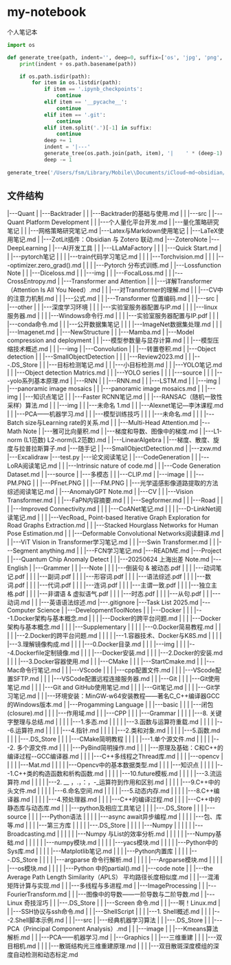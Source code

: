 # my-notebook
个人笔记本
```python
import os

def generate_tree(path, indent='', deep=0, suffix=['os', 'jpg', 'png', 'DS_Store']):
    print(indent + os.path.basename(path))

    if os.path.isdir(path):
        for item in os.listdir(path):
            if item == '.ipynb_checkpoints':
                continue
            elif item == '__pycache__':
                continue
            elif item == '.git':
                continue
            elif item.split('.')[-1] in suffix:
                continue
            deep += 1
            indent = '|---'
            generate_tree(os.path.join(path, item), '|    ' * (deep-1) +indent, deep=deep, suffix=suffix)
            deep -= 1
 
generate_tree('/Users/fsm/Library/Mobile\\Documents/iCloud~md~obsidian/Documents/my-notebook', suffix=['os', 'jpg', 'png', 'DS_Store', 'obsidian'])

```

## 文件结构
|---Quant
|    |---Backtrader
|    |    |---Backtrader的基础与使用.md
|    |    |---src
|    |---Quant Platform Development
|    |    |---个人量化平台开发.md
|    |---量化策略研究笔记
|    |    |---网格策略研究笔记.md
|---Latex与Markdown使用笔记
|    |---LaTeX使用笔记.md
|    |---ZotLit插件：Obsidian 与 Zotero 联动.md
|---ZoteroNote
|---DeepLearning
|    |---AI开发工具
|    |    |---LLaMaFactory
|    |    |    |---Quick Start.md
|    |    |---pytorch笔记
|    |    |    |---train代码学习笔记.md
|    |    |    |---Torchvision.md
|    |    |    |---optimizer.zero_grad().md
|    |    |    |---Pytorch 分布式训练.md
|    |---Lossfunction Note
|    |    |---Diceloss.md
|    |    |---img
|    |    |---FocalLoss.md
|    |    |---CrossEntropy.md
|    |---Transformer and Attention
|    |    |---详解Transformer （Attention Is All You Need）.md
|    |    |---对Transformer的理解.md
|    |    |---CV中的注意力机制.md
|    |    |---公式.md
|    |    |---Transformer 位置编码.md
|    |    |---src
|    |---other
|    |    |---深度学习环境
|    |    |    |---实验室服务器配置与IP.md
|    |    |    |---linux 服务器.md
|    |    |    |---Windows命令行.md
|    |    |    |---实验室服务器配置与IP.pdf
|    |    |    |---conda命令.md
|    |    |---公开数据集笔记
|    |    |    |---ImageNet数据集处理.md
|    |    |    |---Imagenet.md
|    |---NewStructure
|    |    |---Mamba.md
|    |---Model compression and deployment
|    |    |---模型参数量与显存计算.md
|    |    |---模型压缩技术概述.md
|    |    |---img
|    |---Convolution
|    |    |---转置卷积.md
|    |---Object detection
|    |    |---SmallObjectDetection
|    |    |    |---Review2023.md
|    |    |---.DS_Store
|    |    |---目标检测笔记.md
|    |    |---小目标检测.md
|    |    |---YOLO笔记.md
|    |    |---Object detection Matrics.md
|    |    |---YOLO series
|    |    |    |---source
|    |    |    |---yolo系列基本原理.md
|    |---RNN
|    |    |---RNN.md
|    |    |---LSTM.md
|    |    |---img
|    |---panoramic image mosaics
|    |    |---panoramic image mosaics.md
|    |    |---img
|    |---知识点笔记
|    |    |---Faster RCNN笔记.md
|    |    |---RANSAC（随机一致性采样）算法.md
|    |    |---img
|    |    |---未命名 1.md
|    |    |---Alexnet笔记—李沐课程.md
|    |    |---PCA——机器学习.md
|    |    |---模型训练技巧
|    |    |    |---未命名.md
|    |    |    |---Batch size与Learning rate的关系.md
|    |    |---Multi-Head Attention.md
|---Math Note
|    |---雅可比向量积.md
|    |---梯度和导数、图像中的梯度.md
|    |---L1-norm (L1范数) L2-norm(L2范数).md
|    |---LinearAlgebra
|    |---梯度、散度、旋度与拉普拉斯算子.md
|---随手记
|    |---SmallObjectDetection.md
|    |---zxw.md
|---Excalidraw
|---test.py
|---论文阅读笔记
|    |---CodeGeneration
|    |    |---LoRA阅读笔记.md
|    |    |---Intrinsic nature of code.md
|    |    |---Code Generation Dataset.md
|    |---source
|    |---多模态
|    |    |---CLIP.md
|    |---image
|    |    |---PM.PNG
|    |    |---PFnet.PNG
|    |    |---FM.PNG
|    |---光学遥感影像道路提取的方法综述阅读笔记.md
|    |---AnomalyGPT Note.md
|    |---CV
|    |    |---Vision Transformer.md
|    |    |---FaPN内容摘要.md
|    |    |---Segformer.md
|    |    |---Road
|    |    |    |---Improved Connectivity.md
|    |    |    |---CoANet笔记.md
|    |    |    |---D-LinkNet阅读笔记.md
|    |    |    |---VecRoad_ Point-based Iterative Graph Exploration for Road Graphs Extraction.md
|    |    |---Stacked Hourglass Networks for Human Pose Estimation.md
|    |    |---Deformable Convolutional Networks阅读翻译.md
|    |    |---ViT Vision in Transformer学习笔记.md
|    |    |---Swin Transformer.md
|    |    |---Segment anything.md
|    |    |---FCN学习笔记.md
|---README.md
|---Project
|    |---Quantum Chip Anomaly Detect
|    |    |---20250624 上海出差 Note.md
|---English
|    |---Grammer
|    |    |---Note
|    |    |    |---倒装句 & 被动态.pdf
|    |    |    |---动词笔记.pdf
|    |    |    |---副词.pdf
|    |    |    |---形容词.pdf
|    |    |    |---语法综述.pdf
|    |    |    |---数词.pdf
|    |    |    |---代词.pdf
|    |    |    |---连词.pdf
|    |    |    |---主谓一致.pdf
|    |    |    |---独立主格.pdf
|    |    |    |---非谓语 & 虚拟语气.pdf
|    |    |    |---时态.pdf
|    |    |    |---从句.pdf
|    |    |---动词.md
|    |    |---英语语法综述.md
|---.gitignore
|---Task List 2025.md
|---Computer Science
|    |---DevelopmentToolNotes
|    |    |---Docker
|    |    |    |---1.Docker架构与基本概念.md
|    |    |    |---Docker的跨平台问题.md
|    |    |    |---Docker架构与基本概念.md
|    |    |    |---Supplementary
|    |    |    |    |---0.Docker简易教程.md
|    |    |    |    |---2.Docker的跨平台问题.md
|    |    |    |    |---1.容器技术、Docker与K8S.md
|    |    |    |    |---3.理解镜像构成.md
|    |    |    |---0.Docker目录.md
|    |    |    |---img
|    |    |    |---4.Dockerfile定制镜像.md
|    |    |    |---Docker安装.md
|    |    |    |---2.Docker的安装.md
|    |    |    |---3.Docker容器使用.md
|    |    |---CMake
|    |    |    |---StartCmake.md
|    |    |---Mac命令行笔记.md
|    |    |---VScode
|    |    |    |---cpp配置文件.md
|    |    |    |---VScode配置SFTP.md
|    |    |    |---VSCode配置远程连接服务器.md
|    |    |---Git
|    |    |    |---Git使用笔记.md
|    |    |    |---Git and GitHub使用笔记.md
|    |    |    |---Git笔记.md
|    |    |    |---Git学习笔记.md
|    |    |---环境安装：MinGW-w64安装教程——著名C_C++编译器GCC的Windows版本.md
|    |---Progamming Language
|    |    |---basic
|    |    |    |---闭包(closure).md
|    |    |    |---作用域.md
|    |    |---CPP
|    |    |    |---Grammar
|    |    |    |    |---8. 关键字整理与总结.md
|    |    |    |    |---1.多态.md
|    |    |    |    |---3.函数与运算符重载.md
|    |    |    |    |---6.运算符.md
|    |    |    |    |---4.指针.md
|    |    |    |    |---2.类和对象.md
|    |    |    |    |---5.函数.md
|    |    |    |---.DS_Store
|    |    |    |---CMake简明教程
|    |    |    |    |---1.单个源文件.md
|    |    |    |    |---2. 多个源文件.md
|    |    |    |---PyBind简明操作.md
|    |    |    |---原理及基础：C和C++的编译过程--GCC编译器.md
|    |    |    |---C++多线程之Thread库.md
|    |    |    |---opencv
|    |    |    |    |---Mat.md
|    |    |    |    |---Opencv中的基本数据类型.md
|    |    |    |---知识点
|    |    |    |    |---1.C++类的构造函数和析构函数.md
|    |    |    |    |---10.future模板.md
|    |    |    |    |---3.流运算符.md
|    |    |    |    |---2. __ ，.，：，-_运算符到作用和区别.md
|    |    |    |    |---9.C++中的头文件.md
|    |    |    |    |---6.命名空间.md
|    |    |    |    |---5.动态内存.md
|    |    |    |    |---8.C++编译器.md
|    |    |    |    |---4.预处理器.md
|    |    |    |---C++的编译过程.md
|    |    |    |---C++中的静态库与动态库.md
|    |    |---python及相应工具笔记
|    |    |    |---.DS_Store
|    |    |    |---source
|    |    |    |---Python语法
|    |    |    |    |---async await异步编程.md
|    |    |    |    |---包、库等.md
|    |    |    |---第三方库
|    |    |    |    |---.DS_Store
|    |    |    |    |---Numpy
|    |    |    |    |    |---Broadcasting.md
|    |    |    |    |    |---Numpy 与List的效率分析.md
|    |    |    |    |    |---Numpy基础.md
|    |    |    |    |    |---numpy模块.md
|    |    |    |    |---yacs模块.md
|    |    |    |    |---Python中的Sys库.md
|    |    |    |    |---Matplotlib笔记.md
|    |    |    |---Python内置库
|    |    |    |    |---.DS_Store
|    |    |    |    |---argparse 命令行解析.md
|    |    |    |    |---Argparse模块.md
|    |    |    |    |---os模块.md
|    |    |    |    |---Python 中的partial().md
|    |---code note
|    |    |---the Average Path Length Similarity（APLS） 平均路径长度相似度.md
|    |    |---混淆矩阵计算与实现.md
|    |    |---多线程与多进程.md
|    |---ImageProcessing
|    |    |---FourierTransform.md
|    |    |---图像中的导数——一阶导数与二阶导数.md
|    |---Linux 奇技淫巧
|    |    |---.DS_Store
|    |    |---Screen 命令.md
|    |    |---啊！Linux.md
|    |    |---SSH协议与ssh命令.md
|    |    |---ShellScript
|    |    |    |---1. Shell概述.md
|    |    |    |---2.Shell脚本示例.md
|    |    |---src
|    |---经典机器学习算法
|    |    |---.DS_Store
|    |    |---PCA（Principal Component Analysis）.md
|    |    |---image
|    |    |---Kmeans算法解析.md
|    |    |---PCA——机器学习.md
|    |---Graphics
|    |    |---三维重建
|    |    |    |---双目相机.md
|    |    |    |---散斑结构光三维重建原理.md
|    |    |    |---双目散斑深度模组的深度自动检测和动态标定.md